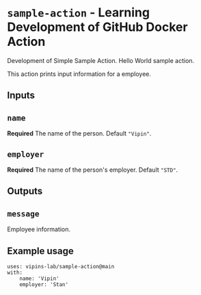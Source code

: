 # `sample-action` - Learning Development of GitHub Docker Action

Development of Simple Sample Action. Hello World sample action. 

This action prints input information for a employee.

## Inputs

## `name`

**Required** The name of the person. Default `"Vipin"`.

## `employer`

**Required** The name of the person's employer. Default `"STD"`.

## Outputs

## `message`

Employee information.

## Example usage
```
uses: vipins-lab/sample-action@main
with:
    name: 'Vipin'
    employer: 'Stan'      
```